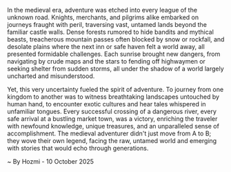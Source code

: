 
In the medieval era, adventure was etched into every league of the unknown road. Knights, merchants, and pilgrims alike embarked on journeys fraught with peril, traversing vast, untamed lands beyond the familiar castle walls. Dense forests rumored to hide bandits and mythical beasts, treacherous mountain passes often blocked by snow or rockfall, and desolate plains where the next inn or safe haven felt a world away, all presented formidable challenges. Each sunrise brought new dangers, from navigating by crude maps and the stars to fending off highwaymen or seeking shelter from sudden storms, all under the shadow of a world largely uncharted and misunderstood.

Yet, this very uncertainty fueled the spirit of adventure. To journey from one kingdom to another was to witness breathtaking landscapes untouched by human hand, to encounter exotic cultures and hear tales whispered in unfamiliar tongues. Every successful crossing of a dangerous river, every safe arrival at a bustling market town, was a victory, enriching the traveler with newfound knowledge, unique treasures, and an unparalleled sense of accomplishment. The medieval adventurer didn't just move from A to B; they wove their own legend, facing the raw, untamed world and emerging with stories that would echo through generations.

~ By Hozmi - 10 October 2025
